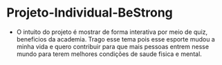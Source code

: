 # Projeto-Individual-BeStrong

* O intuito do projeto é mostrar de forma interativa por meio de quiz, beneficios da academia. Trago esse tema pois esse esporte mudou a minha vida e quero contribuir para que mais pessoas entrem nesse mundo para terem melhores condições de saude fisica e mental. 

